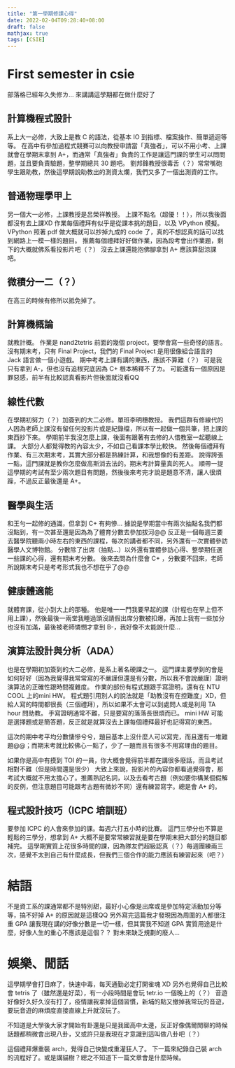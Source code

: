 ```yaml
---
title: "第一學期修課心得"
date: 2022-02-04T09:28:40+08:00
draft: false
mathjax: true
tags: [CSIE]
---
```



# First semester in csie
部落格已經年久失修ㄌ…
來講講這學期都在做什麼好了

## 計算機程式設計
系上大一必修，大致上是教 C 的語法，從基本 IO 到指標、檔案操作、簡單遞迴等等。
在高中有參加過程式競賽可以向教授申請當「真強者」，可以不用小考、上課就會在學期末拿到 A+，而通常「真強者」負責的工作是讓這門課的學生可以問問題，並且要負責驗題，整學期總共 30 題吧。
劉邦鋒教授很毒舌（？）常常嘴砲學生跟助教，然後這學期說助教出的測資太爛，我們又多了一個出測資的工作。

## 普通物理學甲上
另一個大一必修，上課教授是呂榮祥教授。
上課不點名（超優！！），所以我後面都沒有去上課XD
作業每個禮拜有似乎是從課本挑的題目，以及 VPython 模擬。
VPython 照著 pdf 做大概就可以抄掉九成的 code 了，真的不想認真的話可以找到網路上一模一樣的題目。
推薦每個禮拜好好做作業，因為段考會出作業題，剩下的大概就佛系看投影片吧（？）
沒去上課還能抱佛腳拿到 A+ 應該算甜涼課吧。

## 微積分一二（？）
在高三的時候有修所以抵免掉了。

## 計算機概論
就教計概。
作業是 nand2tetris 前面的幾個 project，要學會寫一些奇怪的語言。
沒有期末考，只有 Final Project，我們的 Final Project 是用很像組合語言的 Jack 語言做一個小遊戲。
期中考考上課有講的東西，應該不算難（？）
可是我只有拿到 A-，但也沒有追根究底因為 C+ 根本稀釋不了ㄌ。
可能還有一個原因是罪惡感，前半有比較認真看影片但後面就沒看QQ

## 線性代數
在學期初努力（？）加簽到的大二必修。單班李明穗教授。
我們這群有修線代的人因為老師上課沒有留任何投影片或是紀錄檔，所以有一起做一個共筆，把上課的東西抄下來。
學期前半我沒怎麼上課，後面有跟著有去修的人借教室一起聽線上課。
大部分人都覺得教的內容太少，不如自己看課本學比較快。
然後每個禮拜有作業、有三次期末考，其實大部分都是熟練計算，和我想像的有差距。
說得誇張一點，這門課就是教你怎麼做高斯消去法的。期末考計算量真的死人。
順帶一提這學期的考試有至少兩次題目有問題，然後後來考完才說是題意不清，讓人很煩躁，不過反正最後還是 A+。

## 醫學與生活
和王勻一起修的通識，但拿到 C+ 有夠慘…
據說是學期當中有兩次抽點名我們都沒點到，有一次甚至還是因為為了體育分數去參加拔河@@
反正是一個每週三要去醫學院聽兩小時左右的東西的課程，每次的講者都不同，另外還有一次實體參訪醫學人文博物館。
分數除了出席（抽點…）以外還有實體參訪心得、整學期任選一些課的心得，還有期末考分數。
後來去問為什麼會 C+ ，分數要不回來，老師所說期末考只是考考形式我也不想在乎了@@

## 健康體適能
就體育課，從小到大上的那種。
他是唯一一門我要早起的課（計程也在早上但不用上課），然後最後一兩堂我睡過頭沒請假出席分數被扣爆，再加上我有一些加分也沒有加滿，最後被老師憐憫才拿到 B-，我好像不太能說什麼…

## 演算法設計與分析（ADA）
也是在學期初加簽到的大二必修，是系上著名硬課之一。
這門課主要學到的會是如何好好（因為我覺得我常常寫的不嚴謹但還是有分數，所以我不會說嚴謹）證明演算法的正確性跟時間複雜度。
作業的部份有程式題跟手寫證明，還有在 NTU COOL 上的mini HW。
程式題引用別人的說法就是「助教沒有在控難度」XD，但給人寫的時間都很長（三個禮拜），所以如果不太會可以到處問人或是利用 TA hour 問助教。
手寫證明通常不難，只是要寫的落落長很煩而已。
mini HW 可能是選擇題或是簡答題，反正就是就算沒去上課每個禮拜最好也記得寫的東西。

這次的期中考平均分數悽慘兮兮，題目基本上沒什麼人可以寫完，而且還有一堆難題@@；而期末考就比較佛心一點了，少了一題而且有很多不用寫理由的題目。

如果你是高中有摸到 TOI 的一員，你大概會覺得前半都在講很多廢話，而且考試相對不難（但是時間還是很少）
大致上來說，投影片的內容你都看過覺得會，那考試大概就不用太擔心了。推薦熟記名詞，以及去看考古題（例如要你構某個假解的反例，但注意題目可能跟考古題有微妙不同）還有練習寫字。總是會 A+ 的。

## 程式設計技巧（ICPC 培訓班）
要參加 ICPC 的人會來參加的課。每週六打五小時的比賽。
這門三學分也不算是輕鬆的三學分，想拿到 A+ 大概不是要常常練習就是要在學期末把大部分的題目都補完。
這學期實質上花很多時間的課，因為隊友們超級認真（？）每週團練兩三次，感覺不太到自己有什麼成長，但我們三個合作的能力應該有練習起來（吧？）

# 結語
不是資工系的課通常都不是特別甜，最好小心像是出席或是參加特定活動加分等等，搞不好掉 A+ 的原因就是這樣QQ
另外寫完這篇我才發現因為周圍的人都很注重 GPA 讓我現在講的好像分數是一切一樣，但其實我不知道 GPA 實質用途是什麼，好像人生的重心不應該是這個？？
對未來缺乏規劃的廢人…

# 娛樂、閒話
這學期學會打日麻了，快速中毒，每天通勤必定打開雀魂 XD
另外也覺得自己比較會 tetris 了（雖然還是好菜），有一小段時間是會玩 tetr.io 一個晚上的（？）
音遊好像好久好久沒有打了，疫情讓我拿掉這個習慣，新埔的點又撤掉我常玩的音遊，要玩音遊的麻煩度直接直線上升就沒玩了。

不知道是大學後大家才開始有卦還是只是我國高中太邊，反正好像偶爾閒聊的時候話題都稍微會出現八卦，又或許只是我現在才意識到這叫做八卦吧（？）

這個禮拜爆重裝 arch，覺得自己快變成重灌狂人了。
下一篇來紀錄自己裝 arch 的流程好了。或是講貓樹？總之不知道下一篇文章會是什麼時候。
